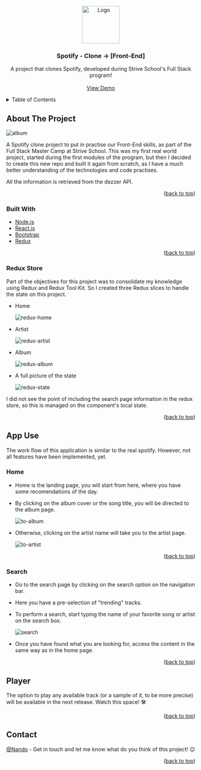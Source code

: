 <div id="top"></div>

<!-- PROJECT LOGO -->
<br />
<div align="center">
  <a href="https://github.com/Nando-C/StriveM7D5">
    <img src="public/spotify-logo.png" alt="Logo" height="100">
  </a>

<h3 align="center">Spotify - Clone  -> [Front-End]</h3>

  <p align="center">
    A project that clones Spotify, developed during Strive School's Full Stack program!
    <br />
    <br />
    <a href="https://nandotify.vercel.app/">View Demo</a>
    <!-- ·
    <a href="https://github.com/Nando-C/Buildweek2/issues">Report Bug</a> -->
  </p>
</div>

<!-- TABLE OF CONTENTS -->
<details>
  <summary>Table of Contents</summary>
  <ol>
    <li>
      <a href="#about-the-project">About The Project</a>
      <ul>
        <li><a href="#built-with">Built With</a></li>
        <li><a href="#redux-store">Redux Store</a>
      </ul>
    </li>
    <li><a href="#app-use">App Use</a>
     <ul>
        <li><a href="#home">Home</a></li>
        <li><a href="#search">Search</a></li>
      </ul>
    </li>
    <li><a href="#player">Player</a></li>
    <li><a href="#contact">Contact</a></li>
  </ol>
</details>

<!-- ABOUT THE PROJECT -->

## About The Project

<img src="public/nandotify-screenshot.png" alt="album">

A Spotify clone project to put in practise our Front-End skills, as part of the Full Stack Master Camp at Strive School. This was my first real world project, started during the first modules of the program, but then I decided to create this new repo and built it again from scratch, as I have a much better understanding of the technologies and code practises.

All the information is retrieved from the dezzer API.

<p align="right">(<a href="#top">back to top</a>)</p>

### Built With

- [Node.js](https://nodejs.org/)
- [React.js](https://reactjs.org/)
- [Bootstrap](https://getbootstrap.com)
- [Redux](https://redux.js.org/)

<p align="right">(<a href="#top">back to top</a>)</p>

### Redux Store

Part of the objectives for this project was to consolidate my knowledge using Redux and Redux Tool Kit. So I created three Redux slices to handle the state on this project.

- Home

    <img src="public/assets/redux-home.png" alt="redux-home">

- Artist

    <img src="public/assets/redux-artist.png" alt="redux-artist">

- Album

    <img src="public/assets/redux-album.png" alt="redux-album">

- A full picture of the state

    <img src="public/assets/redux-graph.png" alt="redux-state">

I did not see the point of including the search page information in the redux store, so this is managed on the component's local state.

<p align="right">(<a href="#top">back to top</a>)</p>

<!-- USAGE EXAMPLES -->

## App Use

The work flow of this application is similar to the real spotify. However, not all features have been implemented, yet.

### Home

- Home is the landing page, you will start from here, where you have some recomendations of the day.
- By clicking on the album cover or the song title, you will be directed to the album page.

    <img src="public/assets/home-album.gif" alt="to-album">

- Otherwise, clicking on the artist name will take you to the artist page.

    <img src="public/assets/home-artist.gif" alt="to-artist">

<p align="right">(<a href="#top">back to top</a>)</p>

### Search

- Go to the search page by clicking on the search option on the navigation bar.
- Here you have a pre-selection of "trending" tracks.
- To perform a search, start typing the name of your favorite song or artist on the search box.

    <img src="public/assets/search.gif" alt="search">

- Once you have found what you are looking for, access the content in the same way as in the home page.

<p align="right">(<a href="#top">back to top</a>)</p>

<!-- CONTACT -->

## Player

The option to play any available track (or a sample of it, to be more precise) will be available in the next release. Watch this space! 🛠

<p align="right">(<a href="#top">back to top</a>)</p>

## Contact

[@Nando](https://hernando-crespo.vercel.app/) - Get in touch and let me know what do you think of this project! 😉

<p align="right">(<a href="#top">back to top</a>)</p>
